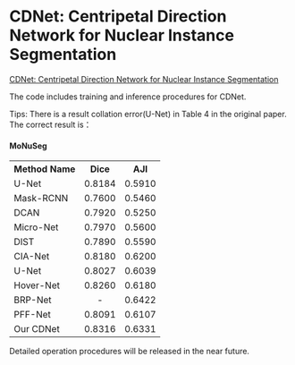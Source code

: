 # CDNet: Centripetal Direction Network for Nuclear Instance Segmentation

<a href="https://openaccess.thecvf.com/content/ICCV2021/papers/He_CDNet_Centripetal_Direction_Network_for_Nuclear_Instance_Segmentation_ICCV_2021_paper.pdf">CDNet: Centripetal Direction Network for Nuclear Instance Segmentation</a>

The code includes training and inference procedures for CDNet.

Tips:
There is a result collation error(U-Net) in Table 4 in the original paper. 
The correct result is：

#### MoNuSeg

<table><tbody>
<!-- START TABLE -->
<!-- TABLE HEADER -->
<th valign="bottom">Method Name</th>
<th valign="bottom">Dice</th>
<th valign="bottom">AJI</th>
<!-- TABLE BODY -->
<!-- U-Net -->
 <tr><td align="left">U-Net</a></td>
<td align="center">0.8184</td>
<td align="center">0.5910</td>
</tr>
<!-- Mask-RCNN -->
 <tr><td align="left">Mask-RCNN</a></td>
<td align="center">0.7600</td>
<td align="center">0.5460</td>
</tr>
<!-- DCAN -->
 <tr><td align="left">DCAN</a></td>
<td align="center">0.7920</td>
<td align="center">0.5250</td>
</tr>
<!-- Micro-Net -->
 <tr><td align="left">Micro-Net</a></td>
<td align="center">0.7970</td>
<td align="center">0.5600</td>
</tr>
<!-- DIST -->
 <tr><td align="left">DIST</a></td>
<td align="center">0.7890</td>
<td align="center">0.5590</td>
</tr>
<!-- CIA-Net -->
 <tr><td align="left">CIA-Net</a></td>
<td align="center">0.8180</td>
<td align="center">0.6200</td>
</tr>
<!-- FullNet -->
 <tr><td align="left">U-Net</a></td>
<td align="center">0.8027</td>
<td align="center">0.6039</td>
</tr>
<!-- Hover-Net -->
 <tr><td align="left">Hover-Net</a></td>
<td align="center">0.8260</td>
<td align="center">0.6180</td>
</tr>
<!-- BRP-Net -->
 <tr><td align="left">BRP-Net</a></td>
<td align="center"> - </td>
<td align="center">0.6422</td>
</tr>
<!-- PFF-Net -->
 <tr><td align="left">PFF-Net</a></td>
<td align="center">0.8091</td>
<td align="center">0.6107</td>
</tr>
<!-- Our CDNet -->
 <tr><td align="left">Our CDNet</a></td>
<td align="center">0.8316</td>
<td align="center">0.6331</td>
</tr>
</tbody></table>


Detailed operation procedures will be released in the near future.


